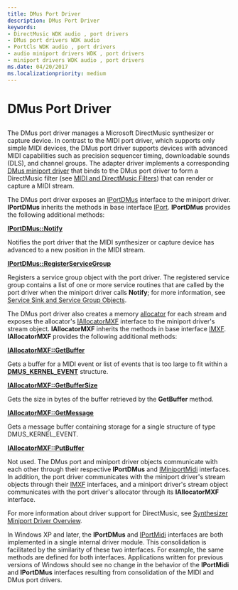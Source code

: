 ```yaml
---
title: DMus Port Driver
description: DMus Port Driver
keywords:
- DirectMusic WDK audio , port drivers
- DMus port drivers WDK audio
- PortCls WDK audio , port drivers
- audio miniport drivers WDK , port drivers
- miniport drivers WDK audio , port drivers
ms.date: 04/20/2017
ms.localizationpriority: medium
---
```


# DMus Port Driver


## <span id="dmus_port_driver"></span><span id="DMUS_PORT_DRIVER"></span>


The DMus port driver manages a Microsoft DirectMusic synthesizer or capture device. In contrast to the MIDI port driver, which supports only simple MIDI devices, the DMus port driver supports devices with advanced MIDI capabilities such as precision sequencer timing, downloadable sounds (DLS), and channel groups. The adapter driver implements a corresponding [DMus miniport driver](dmus-miniport-driver.md) that binds to the DMus port driver to form a DirectMusic filter (see [MIDI and DirectMusic Filters](midi-and-directmusic-filters.md)) that can render or capture a MIDI stream.

The DMus port driver exposes an [IPortDMus](/windows-hardware/drivers/ddi/dmusicks/nn-dmusicks-iportdmus) interface to the miniport driver. **IPortDMus** inherits the methods in base interface [IPort](/windows-hardware/drivers/ddi/portcls/nn-portcls-iport). **IPortDMus** provides the following additional methods:

[**IPortDMus::Notify**](/windows-hardware/drivers/ddi/dmusicks/nf-dmusicks-iportdmus-notify)

Notifies the port driver that the MIDI synthesizer or capture device has advanced to a new position in the MIDI stream.

[**IPortDMus::RegisterServiceGroup**](/windows-hardware/drivers/ddi/dmusicks/nf-dmusicks-iportdmus-registerservicegroup)

Registers a service group object with the port driver.
The registered service group contains a list of one or more service routines that are called by the port driver when the miniport driver calls **Notify**; for more information, see [Service Sink and Service Group Objects](service-sink-and-service-group-objects.md).

The DMus port driver also creates a memory [allocator](allocator.md) for each stream and exposes the allocator's [IAllocatorMXF](/windows-hardware/drivers/ddi/dmusicks/nn-dmusicks-iallocatormxf) interface to the miniport driver's stream object. **IAllocatorMXF** inherits the methods in base interface [IMXF](/windows-hardware/drivers/ddi/dmusicks/nn-dmusicks-imxf). **IAllocatorMXF** provides the following additional methods:

[**IAllocatorMXF::GetBuffer**](/windows-hardware/drivers/ddi/dmusicks/nf-dmusicks-iallocatormxf-getbuffer)

Gets a buffer for a MIDI event or list of events that is too large to fit within a [**DMUS\_KERNEL\_EVENT**](/windows-hardware/drivers/ddi/dmusicks/ns-dmusicks-_dmus_kernel_event) structure.

[**IAllocatorMXF::GetBufferSize**](/windows-hardware/drivers/ddi/dmusicks/nf-dmusicks-iallocatormxf-getbuffersize)

Gets the size in bytes of the buffer retrieved by the **GetBuffer** method.

[**IAllocatorMXF::GetMessage**](/windows-hardware/drivers/ddi/dmusicks/nf-dmusicks-iallocatormxf-getmessage)

Gets a message buffer containing storage for a single structure of type DMUS\_KERNEL\_EVENT.

[**IAllocatorMXF::PutBuffer**](/windows-hardware/drivers/ddi/dmusicks/nf-dmusicks-iallocatormxf-putbuffer)

Not used.
The DMus port and miniport driver objects communicate with each other through their respective **IPortDMus** and [IMiniportMidi](/windows-hardware/drivers/ddi/portcls/nn-portcls-iminiportmidi) interfaces. In addition, the port driver communicates with the miniport driver's stream objects through their [IMXF](/windows-hardware/drivers/ddi/dmusicks/nn-dmusicks-imxf) interfaces, and a miniport driver's stream object communicates with the port driver's allocator through its **IAllocatorMXF** interface.

For more information about driver support for DirectMusic, see [Synthesizer Miniport Driver Overview](synthesizer-miniport-driver-overview.md).

In Windows XP and later, the **IPortDMus** and [IPortMidi](/windows-hardware/drivers/ddi/portcls/nn-portcls-iportmidi) interfaces are both implemented in a single internal driver module. This consolidation is facilitated by the similarity of these two interfaces. For example, the same methods are defined for both interfaces. Applications written for previous versions of Windows should see no change in the behavior of the **IPortMidi** and **IPortDMus** interfaces resulting from consolidation of the MIDI and DMus port drivers.

 

